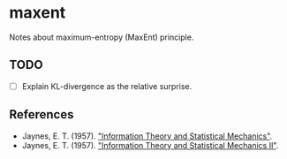 # maxent

Notes about maximum-entropy (MaxEnt) principle.

## TODO

- [ ] Explain KL-divergence as the relative surprise.

## References

- Jaynes, E. T. (1957). ["Information Theory and Statistical Mechanics"](https://bayes.wustl.edu/etj/articles/theory.1.pdf).
- Jaynes, E. T. (1957). ["Information Theory and Statistical Mechanics II"](https://bayes.wustl.edu/etj/articles/theory.2.pdf).
